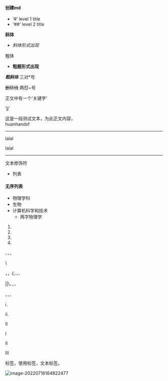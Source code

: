 #### 创建md

* ‘#’ level 1 title
* '##' level 2 title

**斜体**

* *斜体形式出现*

粗体

* **粗题形式出现**

***粗斜体*** 三对*号

~~删除线~~  两怼~号

正文中有一个'关键字'

‘jj’

这是一段测试文本，为此正文内容，<br> huanhandsf

---

lalal



lalal

---

文本修饰符

* 列表

#### 无序列表

* 物理学科
* 生物
* 计算机科学和技术
     * 两字物理学

1. 
2.  
3.  
4.  



、、、

\

，，《、、、

||\\、、、

、、、

i. 

ii. 

II 

I 

II 

III 

标签，使用标签，文本标签。

![image-20220716164822477](C:\Users\86156\AppData\Roaming\Typora\typora-user-images\image-20220716164822477.png)